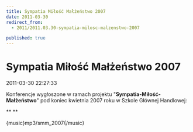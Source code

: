 ```yaml
---
title: Sympatia Miłość Małżeństwo 2007
date: 2011-03-30
redirect_from: 
  - 2011/2011.03.30-sympatia-milosc-malzenstwo-2007

published: true
---
```




# Sympatia Miłość Małżeństwo 2007

<time>2011-03-30 22:27:33</time>


Konferencje wygłoszone w ramach projektu "**Sympatia-Miłość-Małżeństwo**" pod koniec kwietnia 2007 roku w Szkole Głównej Handlowej:


** **


{music}mp3/smm_2007{/music}


 


<!--{{json:{"created_date":"2011-03-30 22:27:33","publish_down":"0000-00-00 00:00:00","id":"114"}}}-->